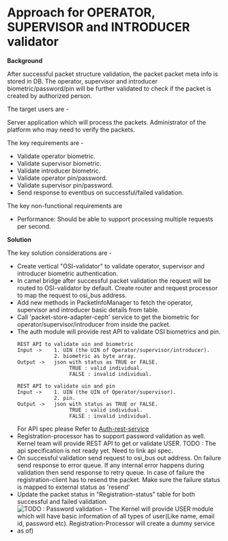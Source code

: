 # Approach for OPERATOR, SUPERVISOR and INTRODUCER validator

**Background**

After successful packet structure validation, the packet packet meta info is stored in DB. The operator, supervisor and introducer biometric/password/pin will be further validated to check if the packet is created by authorized person.

The target users are -

Server application which will process the packets.
Administrator of the platform who may need to verify the packets.

The key requirements are -
-	Validate operator biometric.
-	Validate supervisor biometric.
-	Validate introducer biometric.
- Validate operator pin/password.
- Validate supervisor pin/password.
-	Send response to eventbus on successful/failed validation.

The key non-functional requirements are
-	Performance: Should be able to support processing multiple requests per second.

**Solution**

The key solution considerations are -
- Create vertical "OSI-validator" to validate operator, supervisor and introducer biometric authentication.
- In camel bridge after successful packet validation the request will be routed to OSI-validator by default. Create router and request processor to map the request to osi_bus address.
- Add new methods in PacketInfoManager to fetch the operator, supervisor and introducer basic details from table.
- Call 'packet-store-adapter-ceph' service to get the biometric for operator/supervisor/introducer from inside the packet. 
- The auth module will provide rest API to validate OSI biometrics and pin. 
    ```
    REST API to validate uin and biometric
    Input ->    1. UIN (the UIN of Operator/supervisor/introducer).
                2. biometric as byte array.
    Output ->   json with status as TRUE or FALSE.
                     TRUE : valid individual.
                     FALSE : invalid individual.
    ```
    ```
    REST API to validate uin and pin
    Input ->    1. UIN (the UIN of Operator/supervisor).
                2. pin.
    Output ->   json with status as TRUE or FALSE.
                     TRUE : valid individual.
                     FALSE : invalid individual.
    ```
    For API spec please Refer to [Auth-rest-service](https://github.com/mosip/mosip/blob/DEV/design/authentication/Auth_Request_REST_service.md)
- Registration-processor has to support password validation as well. Kernel team will provide REST API to get or validate USER. 
    TODO : The api specification is not ready yet. Need to link api spec.
- On successful validation send request to osi_bus out address. On failure send response to error queue. If any internal error happens during validation then send response to retry queue. In case of failure the registration-client has to resend the packet. Make sure the failure status is mapped to external status as 'resend'
- Update the packet status in "Registration-status" table for both successful and failed validation.
- ![TODO : Password validation - The Kernel will provide USER module which will have basic information of all types of user(Like name, email id, password etc). Registration-Processor will create a dummy service as of)](https://placehold.it/15/f03c15/000000?text=+)

